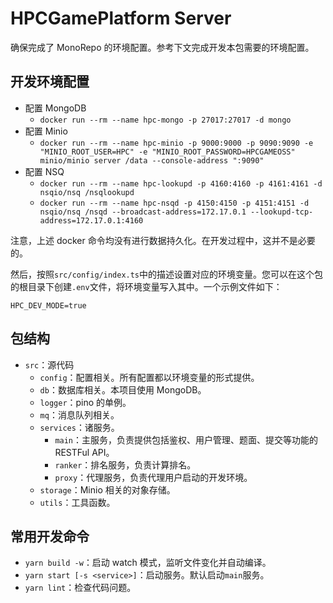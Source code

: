 # HPCGamePlatform Server

确保完成了 MonoRepo 的环境配置。参考下文完成开发本包需要的环境配置。

## 开发环境配置

- 配置 MongoDB
  - `docker run --rm --name hpc-mongo -p 27017:27017 -d mongo`
- 配置 Minio
  - `docker run --rm --name hpc-minio -p 9000:9000 -p 9090:9090 -e "MINIO_ROOT_USER=HPC" -e "MINIO_ROOT_PASSWORD=HPCGAMEOSS" minio/minio server /data --console-address ":9090"`
- 配置 NSQ
  - `docker run --rm --name hpc-lookupd -p 4160:4160 -p 4161:4161 -d nsqio/nsq /nsqlookupd`
  - `docker run --rm --name hpc-nsqd -p 4150:4150 -p 4151:4151 -d nsqio/nsq /nsqd --broadcast-address=172.17.0.1 --lookupd-tcp-address=172.17.0.1:4160`

注意，上述 docker 命令均没有进行数据持久化。在开发过程中，这并不是必要的。

然后，按照`src/config/index.ts`中的描述设置对应的环境变量。您可以在这个包的根目录下创建`.env`文件，将环境变量写入其中。一个示例文件如下：

```env
HPC_DEV_MODE=true
```

## 包结构

- `src`：源代码
  - `config`：配置相关。所有配置都以环境变量的形式提供。
  - `db`：数据库相关。本项目使用 MongoDB。
  - `logger`：pino 的单例。
  - `mq`：消息队列相关。
  - `services`：诸服务。
    - `main`：主服务，负责提供包括鉴权、用户管理、题面、提交等功能的 RESTFul API。
    - `ranker`：排名服务，负责计算排名。
    - `proxy`：代理服务，负责代理用户启动的开发环境。
  - `storage`：Minio 相关的对象存储。
  - `utils`：工具函数。

## 常用开发命令

- `yarn build -w`：启动 watch 模式，监听文件变化并自动编译。
- `yarn start [-s <service>]`：启动服务。默认启动`main`服务。
- `yarn lint`：检查代码问题。
